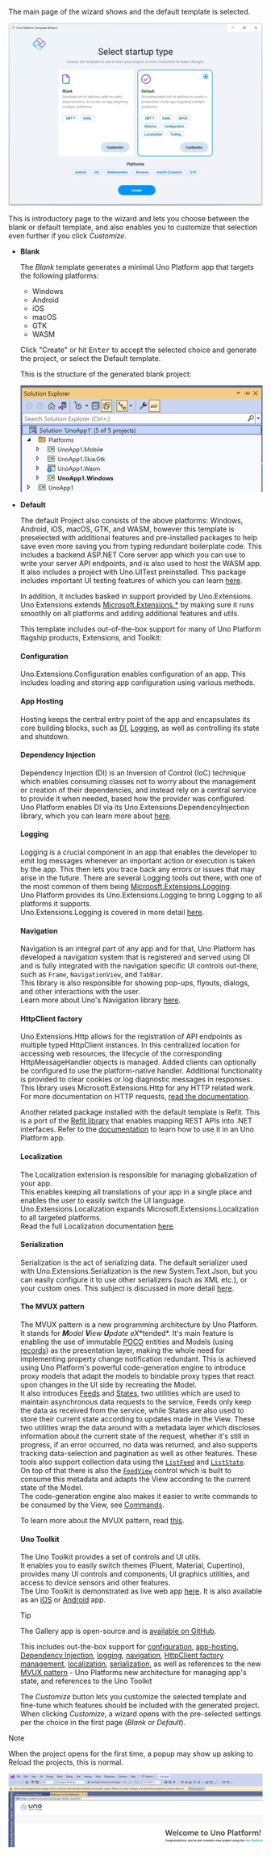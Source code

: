 The main page of the wizard shows and the default template is selected.

![](assets/wizard-intro.jpg)

This is introductory page to the wizard and lets you choose between the blank or default template, and also enables you to customize that selection even further if you click *Customize*.

- **Blank**

    The *Blank* template generates a minimal Uno Platform app that targets the following platforms:

    - Windows
    - Android
    - iOS
    - macOS
    - GTK
    - WASM

    Click "Create" or hit <kbd>Enter</kbd> to accept the selected choice and generate the project, or select the Default template.

    This is the structure of the generated blank project:

    ![](assets/blank-project-structure.jpg)    

- **Default**

    The default Project also consists of the above platforms: Windows, Android, iOS, macOS, GTK, and WASM, however this template is preselected with additional features and pre-installed packages to help save even more saving you from typing redundant boilerplate code.
    This includes a backend ASP.NET Core server app which you can use to write your server API endpoints, and is also used to host the WASM app.  
    It also includes a project with Uno.UITest preinstalled. This package includes important UI testing features of which you can learn [here](xref:Uno.UITest.GetStarted).  

    In addition, it includes basked in support provided by Uno.Extensions. Uno Extensions extends [Microsoft.Extensions.*](https://learn.microsoft.com/en-us/dotnet/standard/runtime-libraries-overview#extensions-to-the-runtime-libraries) by making sure it runs smoothly on all platforms and adding additional features and utils.

    This template includes out-of-the-box support for many of Uno Platform flagship products, Extensions, and Toolkit:

    #### Configuration

    Uno.Extensions.Configuration enables configuration of an app. This includes loading and storing app configuration using various methods.

    #### App Hosting

    Hosting keeps the central entry point of the app and encapsulates its core building blocks, such as [DI](#dependency-injection), [Logging](#logging), as well as controlling its state and shutdown.

    #### Dependency Injection

    Dependency Injection (DI) is an Inversion of Control (IoC) technique which enables consuming classes not to worry about the management or creation of their dependencies, and instead rely on a central service to provide it when needed, based how the provider was configured.  
    Uno Platform enables DI via its Uno.Extensions.DependencyInjection library, which you can learn more about [here](xref:Overview.DependencyInjection).

    #### Logging

    Logging is a crucial component in an app that enables the developer to emit log messages whenever an important action or execution is taken by the app. This then lets you trace back any errors or issues that may arise in the future.
    There are several Logging tools out there, with one of the most common of them being [Microosft.Extensions.Logging](https://learn.microsoft.com/en-us/dotnet/core/extensions/logging).  
    Uno Platform provides its Uno.Extensions.Logging to bring Logging to all platforms it supports.      
    Uno.Extensions.Logging is covered in more detail [here](xref:Overview.Logging).

    #### Navigation

    Navigation is an integral part of any app and for that, Uno Platform has developed a navigation system that is registered and served using DI and is fully integrated with the navigation specific UI controls out-there, such as `Frame`, `NavigationView`, and `TabBar`.  
    This library is also responsible for showing pop-ups, flyouts, dialogs, and other interactions with the user.  
    Learn more about Uno's Navigation library [here](xref:Overview.Navigation).

    #### HttpClient factory

    Uno.Extensions.Http allows for the registration of API endpoints as multiple typed HttpClient instances. In this centralized location for accessing web resources, the lifecycle of the corresponding HttpMessageHandler objects is managed. Added clients can optionally be configured to use the platform-native handler. Additional functionality is provided to clear cookies or log diagnostic messages in responses. This library uses Microsoft.Extensions.Http for any HTTP related work.
    For more documentation on HTTP requests, [read the documentation](xref:Overview.Http).

    Another related package installed with the default template is Refit. This is a port of the [Refit library](https://github.com/reactiveui/refit) that enables mapping REST APIs into .NET interfaces.
    Refer to the [documentation](xref:Overview.Http#refit) to learn how to use it in an Uno Platform app.

    #### Localization

    The Localization extension is responsible for managing globalization of your app.  
    This enables keeping all translations of your app in a single place and enables the user to easily switch the UI language.  
    Uno.Extensions.Localization expands Microsoft.Extensions.Localization to all targeted platforms.  
    Read the full Localization documentation [here](xref:Overview.Localization).

    #### Serialization

    Serialization is the act of serializing data. The default serializer used with Uno.Extensions.Serialization is the new System.Text.Json, but you can easily configure it to use other serializers (such as XML etc.), or your custom ones.
    This subject is discussed in more detail [here](xref:Overview.Serialization).

    #### The MVUX pattern

    The MVUX pattern is a new programming architecture by Uno Platform. It stands for ***M**odel **V**iew **U**pdate e**X**tended*.
    It's main feature is enabling the use of immutable [POCO](https://en.wikipedia.org/wiki/Plain_old_CLR_object) entities and Models (using [records](https://learn.microsoft.com/en-us/dotnet/csharp/whats-new/tutorials/records)) as the presentation layer, making the whole need for implementing property change notification redundant.
    This is achieved using Uno Platform's powerful code-generation engine to introduce proxy models that adapt the models to bindable proxy types that react upon changes in the UI side by recreating the Model.  
    It also introduces [Feeds](xref:Overview.Mvux.Feeds) and [States](xref:Overview.Mvux.States), two utilities which are used to maintain asynchronous data requests to the service, Feeds only keep the data as received from the service, while States are also used to store their current state according to updates made in the View. These two utilities wrap the data around with a metadata layer which discloses information about the current state of the request, whether it's still in progress, if an error occurred, no data was returned, and also supports tracking data-selection and pagination as well as other features. These tools also support collection data using the [`ListFeed`](xref:Overview.Mvux.ListFeeds) and [`ListState`](xref:Overview.Mvux.ListStates).  
    On top of that there is also the [`FeedView`](xref:Overview.Mvux.FeedView) control which is built to consume this metadata and adapts the View according to the current state of the Model.  
    The code-generation engine also makes it easier to write commands to be consumed by the View, see [Commands](xref:Overview.Mvux.Advanced.Commands).

    To learn more about the MVUX pattern, read [this](xref:Overview.Mvux.Overview).

    #### Uno Toolkit

    The Uno Toolkit provides a set of controls and UI utils.  
    It enables you to easily switch themes (Fluent, Material, Cupertino), provides many UI controls and components, UI graphics utilities, and access to device sensors and other features.  
    The Uno Toolkit is demonstrated as live web app [here](https://gallery.platform.uno/). It is also available as an [iOS](https://apps.apple.com/us/app/uno-gallery/id1380984680) or [Android](https://play.google.com/store/apps/details?id=com.nventive.uno.ui.demo) app.

    > [!TIP]  
    > The Gallery app is open-source and is [available on GitHub](https://github.com/unoplatform/uno.gallery).

    This includes out-the-box support for [configuration](xref:Overview.Configuration), [app-hosting](xref:Overview.Hosting), [Dependency Injection](xref:Overview.DependencyInjection), [logging](xref:Overview.Logging), [navigation](xref:Overview.Navigation), [HttpClient factory management](xref:Overview.Http), [localization](xref:Overview.Localization), [serialization](xref:Overview.Serialization), as well as references to the new [MVUX pattern](xref:Overview.Mvux.Overview) - Uno Platforms new architecture for managing app's state, and references to the Uno Toolkit 
                
    The *Customize* button lets you customize the selected template and fine-tune which features should be included with the generated project.  
    When clicking *Customize*, a wizard opens with the pre-selected settings per the choice in the first page (*Blank* or *Default*).

> [!NOTE]  
> When the project opens for the first time, a popup may show up asking to Reload the projects, this is normal.
>
> ![](assets/reload-projects.jpg)
